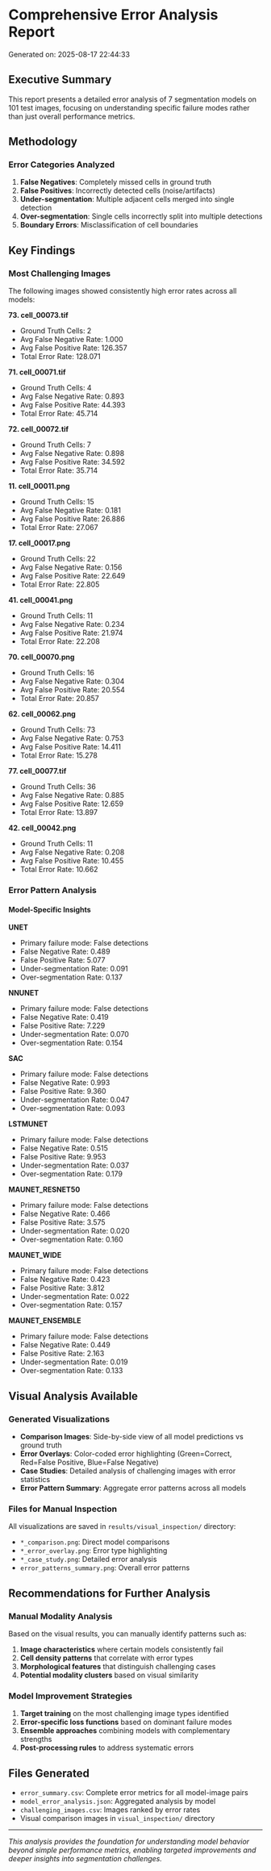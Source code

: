 # Comprehensive Error Analysis Report

Generated on: 2025-08-17 22:44:33

## Executive Summary

This report presents a detailed error analysis of 7 segmentation models on 101 test images, focusing on understanding specific failure modes rather than just overall performance metrics.

## Methodology

### Error Categories Analyzed
1. **False Negatives**: Completely missed cells in ground truth
2. **False Positives**: Incorrectly detected cells (noise/artifacts)  
3. **Under-segmentation**: Multiple adjacent cells merged into single detection
4. **Over-segmentation**: Single cells incorrectly split into multiple detections
5. **Boundary Errors**: Misclassification of cell boundaries

## Key Findings

### Most Challenging Images
The following images showed consistently high error rates across all models:

**73. cell_00073.tif**
   - Ground Truth Cells: 2
   - Avg False Negative Rate: 1.000
   - Avg False Positive Rate: 126.357
   - Total Error Rate: 128.071

**71. cell_00071.tif**
   - Ground Truth Cells: 4
   - Avg False Negative Rate: 0.893
   - Avg False Positive Rate: 44.393
   - Total Error Rate: 45.714

**72. cell_00072.tif**
   - Ground Truth Cells: 7
   - Avg False Negative Rate: 0.898
   - Avg False Positive Rate: 34.592
   - Total Error Rate: 35.714

**11. cell_00011.png**
   - Ground Truth Cells: 15
   - Avg False Negative Rate: 0.181
   - Avg False Positive Rate: 26.886
   - Total Error Rate: 27.067

**17. cell_00017.png**
   - Ground Truth Cells: 22
   - Avg False Negative Rate: 0.156
   - Avg False Positive Rate: 22.649
   - Total Error Rate: 22.805

**41. cell_00041.png**
   - Ground Truth Cells: 11
   - Avg False Negative Rate: 0.234
   - Avg False Positive Rate: 21.974
   - Total Error Rate: 22.208

**70. cell_00070.png**
   - Ground Truth Cells: 16
   - Avg False Negative Rate: 0.304
   - Avg False Positive Rate: 20.554
   - Total Error Rate: 20.857

**62. cell_00062.png**
   - Ground Truth Cells: 73
   - Avg False Negative Rate: 0.753
   - Avg False Positive Rate: 14.411
   - Total Error Rate: 15.278

**77. cell_00077.tif**
   - Ground Truth Cells: 36
   - Avg False Negative Rate: 0.885
   - Avg False Positive Rate: 12.659
   - Total Error Rate: 13.897

**42. cell_00042.png**
   - Ground Truth Cells: 11
   - Avg False Negative Rate: 0.208
   - Avg False Positive Rate: 10.455
   - Total Error Rate: 10.662


### Error Pattern Analysis

#### Model-Specific Insights

**UNET**
- Primary failure mode: False detections
- False Negative Rate: 0.489
- False Positive Rate: 5.077  
- Under-segmentation Rate: 0.091
- Over-segmentation Rate: 0.137

**NNUNET**
- Primary failure mode: False detections
- False Negative Rate: 0.419
- False Positive Rate: 7.229  
- Under-segmentation Rate: 0.070
- Over-segmentation Rate: 0.154

**SAC**
- Primary failure mode: False detections
- False Negative Rate: 0.993
- False Positive Rate: 9.360  
- Under-segmentation Rate: 0.047
- Over-segmentation Rate: 0.093

**LSTMUNET**
- Primary failure mode: False detections
- False Negative Rate: 0.515
- False Positive Rate: 9.953  
- Under-segmentation Rate: 0.037
- Over-segmentation Rate: 0.179

**MAUNET_RESNET50**
- Primary failure mode: False detections
- False Negative Rate: 0.466
- False Positive Rate: 3.575  
- Under-segmentation Rate: 0.020
- Over-segmentation Rate: 0.160

**MAUNET_WIDE**
- Primary failure mode: False detections
- False Negative Rate: 0.423
- False Positive Rate: 3.812  
- Under-segmentation Rate: 0.022
- Over-segmentation Rate: 0.157

**MAUNET_ENSEMBLE**
- Primary failure mode: False detections
- False Negative Rate: 0.449
- False Positive Rate: 2.163  
- Under-segmentation Rate: 0.019
- Over-segmentation Rate: 0.133


## Visual Analysis Available

### Generated Visualizations
- **Comparison Images**: Side-by-side view of all model predictions vs ground truth
- **Error Overlays**: Color-coded error highlighting (Green=Correct, Red=False Positive, Blue=False Negative)
- **Case Studies**: Detailed analysis of challenging images with error statistics
- **Error Pattern Summary**: Aggregate error patterns across all models

### Files for Manual Inspection
All visualizations are saved in `results/visual_inspection/` directory:

- `*_comparison.png`: Direct model comparisons
- `*_error_overlay.png`: Error type highlighting  
- `*_case_study.png`: Detailed error analysis
- `error_patterns_summary.png`: Overall error patterns

## Recommendations for Further Analysis

### Manual Modality Analysis
Based on the visual results, you can manually identify patterns such as:
1. **Image characteristics** where certain models consistently fail
2. **Cell density patterns** that correlate with error types
3. **Morphological features** that distinguish challenging cases
4. **Potential modality clusters** based on visual similarity

### Model Improvement Strategies
1. **Target training** on the most challenging image types identified
2. **Error-specific loss functions** based on dominant failure modes
3. **Ensemble approaches** combining models with complementary strengths
4. **Post-processing rules** to address systematic errors

## Files Generated
- `error_summary.csv`: Complete error metrics for all model-image pairs
- `model_error_analysis.json`: Aggregated analysis by model
- `challenging_images.csv`: Images ranked by error rates
- Visual comparison images in `visual_inspection/` directory

---

*This analysis provides the foundation for understanding model behavior beyond simple performance metrics, enabling targeted improvements and deeper insights into segmentation challenges.*
